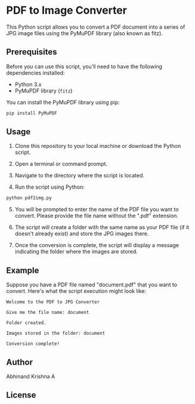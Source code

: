 # PDF to Image Converter

This Python script allows you to convert a PDF document into a series of JPG image files using the PyMuPDF library (also known as fitz).

## Prerequisites

Before you can use this script, you'll need to have the following dependencies installed:

- Python 3.x
- PyMuPDF library (`fitz`)

You can install the PyMuPDF library using pip:

```bash
pip install PyMuPDF
```

## Usage

1. Clone this repository to your local machine or download the Python script.

2. Open a terminal or command prompt.

3. Navigate to the directory where the script is located.

4. Run the script using Python:

```bash
python pdf2img.py
```

5. You will be prompted to enter the name of the PDF file you want to convert. Please provide the file name without the ".pdf" extension.

6. The script will create a folder with the same name as your PDF file (if it doesn't already exist) and store the JPG images there.

7. Once the conversion is complete, the script will display a message indicating the folder where the images are stored.

## Example

Suppose you have a PDF file named "document.pdf" that you want to convert. Here's what the script execution might look like:

```
Welcome to the PDF to JPG Converter

Give me the file name: document

Folder created.

Images stored in the folder: document

Conversion complete!
```

## Author

Abhinand Krishna A

## License

